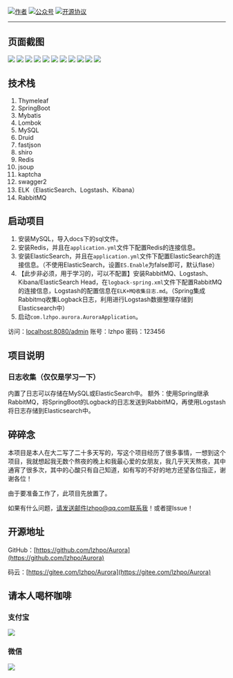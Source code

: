 <p>
  <a href="http://www.lzhpo.com" target="blank"><img src="https://img.shields.io/badge/author-会打篮球的程序猿-red" alt="作者"></a>
  <a href="http://cdn.lzhpo.com/aboutme/wechat-wxgzh/8cm.jpg" target="blank"><img src="https://img.shields.io/badge/微信公众号-会打篮球的程序猿-blueviolet" alt="公众号"></a>
  <a href="#"><img src="https://img.shields.io/badge/license-GPL%20v3-success.svg" alt="开源协议"></a>
</p>

<hr>

## 页面截图

![](docs/images/后台-资源管理-1.png)
![](docs/images/后台-资源管理-2.png)
![](docs/images/后台-首页.png)
![](docs/images/后台-用户管理.png)
![](docs/images/后台-用户管理-分配角色.png)
![](docs/images/后台-操作记录.png)
![](docs/images/后台-在线用户.png)
![](docs/images/后台-发布博客.png)
![](docs/images/ES-aurora_log.png)
![](docs/images/ES-aurora_blog.png)
![](docs/images/aurora-rabbitmq.png)

## 技术栈
1. Thymeleaf
2. SpringBoot
3. Mybatis
4. Lombok
5. MySQL
6. Druid
7. fastjson
8. shiro
9. Redis
10. jsoup
11. kaptcha
12. swagger2
13. ELK（ElasticSearch、Logstash、Kibana）
14. RabbitMQ

## 启动项目
1. 安装MySQL，导入docs下的sql文件。
2. 安装Redis，并且在`application.yml`文件下配置Redis的连接信息。
3. 安装ElasticSearch，并且在`application.yml`文件下配置ElasticSearch的连接信息。（不使用ElasticSearch，设置`ES.Enable`为false即可，默认flase）
4. 【此步非必须，用于学习的，可以不配置】安装RabbitMQ、Logstash、Kibana/ElasticSearch Head，在`logback-spring.xml`文件下配置RabbitMQ的连接信息，Logstash的配置信息在`ELK+MQ收集日志.md`。（Spring集成Rabbitmq收集Logback日志，利用进行Logstash数据整理存储到Elasticsearch中）
5. 启动`com.lzhpo.aurora.AuroraApplication`。

访问：[localhost:8080/admin](localhost:8080/admin)
账号：lzhpo
密码：123456

## 项目说明
### 日志收集（仅仅是学习一下）
内置了日志可以存储在MySQL或ElasticSearch中。
额外：使用Spring继承RabbitMQ，将SpringBoot的Logback的日志发送到RabbitMQ，再使用Logstash将日志存储到Elasticsearch中。

## 碎碎念
本项目是本人在大二写了二十多天写的，写这个项目经历了很多事情，一想到这个项目，我就想起我无数个熬夜的晚上和我最心爱的女朋友，我几乎天天熬夜，其中通宵了很多次，其中的心酸只有自己知道，如有写的不好的地方还望各位指正，谢谢各位！

由于要准备工作了，此项目先放置了。

如果有什么问题，请发送邮件lzhpo@qq.com联系我！或者提Issue！

## 开源地址

GitHub：[https://github.com/lzhpo/Aurora](https://github.com/lzhpo/Aurora)

码云：[https://gitee.com/lzhpo/Aurora](https://gitee.com/lzhpo/Aurora)

## 请本人喝杯咖啡
### 支付宝
![](http://cdn.lzhpo.com/Aurora-%E6%94%AF%E4%BB%98%E5%AE%9D%E6%94%B6%E6%AC%BE%E7%A0%81.png)
### 微信
![](http://cdn.lzhpo.com/Aurora-%E5%BE%AE%E4%BF%A1%E6%94%B6%E6%AC%BE%E7%A0%81.png)
